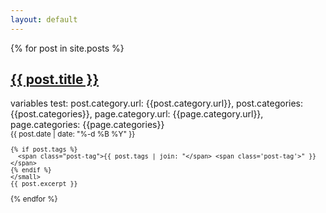 ```yaml
---
layout: default
---
```


{% for post in site.posts %}

  <article>
  <div class="post-header-wrapper">
    <h2 class="no-margin-bottom">
      <a href="{{ post.url }}">
        {{ post.title }}
      </a>
    </h2>
    <span>
    variables test: post.category.url: {{post.category.url}}, post.categories: {{post.categories}}, page.category.url: {{page.category.url}}, page.categories: {{page.categories}}
    </span>
  
  </div>
    <small>{{ post.date | date: "%-d %B %Y" }}

    {% if post.tags %}
      <span class="post-tag">{{ post.tags | join: "</span> <span class='post-tag'>" }}</span>
    {% endif %}
    </small>
    {{ post.excerpt }}
  </article>
{% endfor %}
